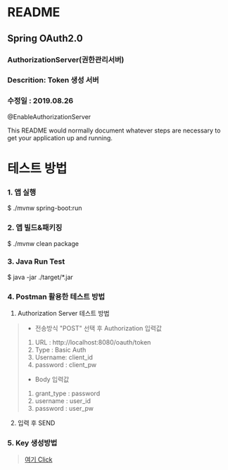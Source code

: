 # README #
## Spring OAuth2.0
### AuthorizationServer(권한관리서버)
### Descrition: Token 생성 서버
### 수정일 : 2019.08.26
@EnableAuthorizationServer

This README would normally document whatever steps are necessary to get your application up and running.

# 테스트 방법

### 1. 앱 실행
$ ./mvnw spring-boot:run

### 2. 앱 빌드&패키징
$ ./mvnw clean package 

### 3. Java Run Test
$ java -jar ./target/*.jar 

### 4. Postman 활용한 테스트 방법
1) Authorization Server 테스트 방법
> - 전송방식 "POST" 선택 후 Authorization 입력값<p>
> 1) URL : http://localhost:8080/oauth/token
> 2) Type : Basic Auth 
> 3) Username: client_id  
> 4) password : client_pw
> - Body 입력값
> 1) grant_type : password
> 2) username : user_id 
> 3) password : user_pw  

2) 입력 후 SEND <p>

### 5. Key 생성방법 

> [여기 Click](Create.Key.md)
